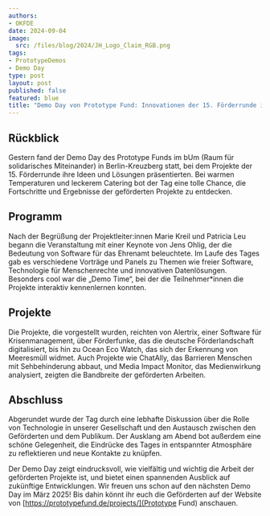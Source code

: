 ```yaml
---
authors:
- OKFDE
date: 2024-09-04
image: 
  src: /files/blog/2024/JH_Logo_Claim_RGB.png
tags:
- PrototypeDemos
- Demo Day
type: post
layout: post
published: false
featured: blue
title: "Demo Day von Prototype Fund: Innovationen der 15. Förderrunde im Rampenlicht"
---
```


##  Rückblick

Gestern fand der Demo Day des Prototype Funds im bUm (Raum für solidarisches Miteinander) in Berlin-Kreuzberg statt, bei dem Projekte der 15. Förderrunde ihre Ideen und Lösungen präsentierten. Bei warmen Temperaturen und leckerem Catering bot der Tag eine tolle Chance, die Fortschritte und Ergebnisse der geförderten Projekte zu entdecken.

##  Programm

Nach der Begrüßung der Projektleiter:innen Marie Kreil und Patricia Leu begann die Veranstaltung mit einer Keynote von Jens Ohlig, der die Bedeutung von Software für das Ehrenamt beleuchtete. Im Laufe des Tages gab es verschiedene Vorträge und Panels zu Themen wie freier Software, Technologie für Menschenrechte und innovativen Datenlösungen. Besonders cool war die „Demo Time“, bei der die Teilnehmer*innen die Projekte interaktiv kennenlernen konnten.

##  Projekte

Die Projekte, die vorgestellt wurden, reichten von Alertrix, einer Software für Krisenmanagement, über Förderfunke, das die deutsche Förderlandschaft digitalisiert, bis hin zu Ocean Eco Watch, das sich der Erkennung von Meeresmüll widmet. Auch Projekte wie ChatAlly, das Barrieren Menschen mit Sehbehinderung abbaut, und Media Impact Monitor, das Medienwirkung analysiert, zeigten die Bandbreite der geförderten Arbeiten.

##  Abschluss

Abgerundet wurde der Tag durch eine lebhafte Diskussion über die Rolle von Technologie in unserer Gesellschaft und den Austausch zwischen den Geförderten und dem Publikum. Der Ausklang am Abend bot außerdem eine schöne Gelegenheit, die Eindrücke des Tages in entspannter Atmosphäre zu reflektieren und neue Kontakte zu knüpfen.

Der Demo Day zeigt eindrucksvoll, wie vielfältig und wichtig die Arbeit der geförderten Projekte ist, und bietet einen spannenden Ausblick auf zukünftige Entwicklungen. Wir freuen uns schon auf den nächsten Demo Day im März 2025! Bis dahin könnt ihr euch die Geförderten auf der Website von [https://prototypefund.de/projects/](Prototype Fund) anschauen. 
